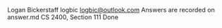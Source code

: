 Logan Bickerstaff
logbic
logbic@outlook.com
Answers are recorded on answer.md
CS 2400, Section 111
Done